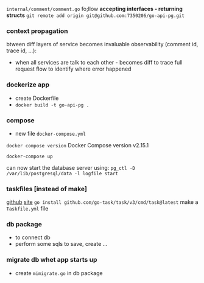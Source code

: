 `internal/comment/comment.go` fo;llow
**accepting interfaces - returning structs**
`git remote add origin git@github.com:7350206/go-api-pg.git`

### context propagation
btween diff layers of service becomes invaluable
observability (comment id, trace id, ...): 
- when all services are talk to each other - becomes diff to trace full request flow to identify where error happened

### dockerize app
- create Dockerfile
- `docker build -t go-api-pg .`

### compose
- new file `docker-compose.yml`

`docker compose version`
Docker Compose version v2.15.1

`docker-compose up`

can now start the database server using:
`pg_ctl -D /var/lib/postgresql/data -l logfile start`


### taskfiles [instead of make]
[github](https://github.com/go-task/task/blob/master/Taskfile.yml)
[site](https://taskfile.dev/)
`go install github.com/go-task/task/v3/cmd/task@latest`
make a  `Taskfile.yml` file

### db package
- to connect db
- perform some sqls to save, create ...

### migrate db whet app starts up
- create `mimigrate.go` in db package

